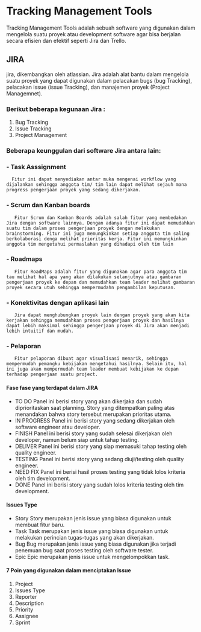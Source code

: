 # Tracking Management Tools
Tracking Management Tools adalah sebuah software yang digunakan dalam mengelola suatu proyek atau development software agar bisa berjalan secara efisien dan efektif seperti Jira dan Trello.

## JIRA
jira, dikembangkan oleh atlassian. Jira adalah alat bantu dalam mengelola suatu proyek yang dapat digunakan dalam pelacakan bugs (bug Tracking), pelacakan issue (issue Tracking), dan manajemen proyek (Project Managemnet).

### Berikut beberapa kegunaan Jira :

1. Bug Tracking
2. Issue Tracking
3. Project Management

### Beberapa keunggulan dari software Jira antara lain:

### - Task Asssignment

      Fitur ini dapat menyediakan antar muka mengenai workflow yang dijalankan sehingga anggota tim/ tim lain dapat melihat sejauh mana progress pengerjaan proyek yang sedang dikerjakan.

### - Scrum dan Kanban boards

       Fitur Scrum dan Kanban Boards adalah salah fitur yang membedakan Jira dengan software lainnya. Dengan adanya fitur ini dapat memudahkan suatu tim dalam proses pengerjaan proyek dengan melakukan brainstorming. Fitur ini juga memungkinkan setiap anggota tim saling berkolaborasi denga melihat prioritas kerja. Fitur ini memungkinkan anggota tim mengetahui permaslahan yang dihadapi oleh tim lain

### - Roadmaps

       Fitur RoadMaps adalah fitur yang digunakan agar para anggota tim tau melihat hal apa yang akan dilakukan selanjutnya atau gambaran pengerjaan proyek ke depan dan memudahkan team leader melihat gambaran proyek secara utuh sehingga mempermudahn pengambilan keputusan.

### - Konektivitas dengan aplikasi lain

       Jira dapat menghubungkan proyek lain dengan proyek yang akan kita kerjakan sehingga memudahkan proses pengerjaan proyek dan hasilnya dapat lebih maksimal sehingga pengerjaan proyek di Jira akan menjadi lebih intuitif dan mudah.

### - Pelaporan

       Fitur pelaporan dibuat agar visualisasi menarik, sehingga mempermudah pemangku kebijakan mengetahui hasilnya. Selain itu, hal ini juga akan mempermudah team leader membuat kebijakan ke depan terhadap pengerjaan suatu project.

#### Fase fase yang terdapat dalam JIRA
- TO DO
  Panel ini berisi story yang akan dikerjaka dan sudah diprioritaskan saat planning. Story yang ditempatkan paling atas menandakan bahwa story tersebut merupakan prioritas utama.
- IN PROGRESS
  Panel ini berisi story yang sedang dikerjakan oleh software engineer atau developer.
- FINISH
  Panel ini berisi story yang sudah selesai dikerjakan oleh developer, namun belum siap untuk tahap testing.
- DELIVER
  Panel ini berisi story yang siap memasuki tahap testing oleh quality engineer.
- TESTING
  Panel ini berisi story yang sedang diuji/testing oleh quality engineer.
- NEED FIX
  Panel ini berisi hasil proses testing yang tidak lolos kriteria oleh tim development.
- DONE
  Panel ini berisi story yang sudah lolos kriteria testing oleh tim development.

#### Issues Type

- Story
  Story merupakan jenis issue yang biasa digunakan untuk membuat fitur baru.
- Task
  Task merupakan jenis issue yang biasa digunakan untuk melakukan perincian tugas-tugas yang akan dikerjakan.
- Bug
  Bug merupakan jenis issue yang biasa digunakan jika terjadi penemuan bug saat proses testing oleh software tester.
- Epic
  Epic merupakan jenis issue untuk mengelompokkan task.

#### 7 Poin yang digunakan dalam menciptakan Issue

1. Project
2. Issues Type
3. Reporter
4. Description
5. Priority
6. Assignee
7. Sprint